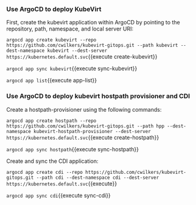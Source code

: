 ### Use ArgoCD to deploy KubeVirt

First, create the kubevirt application within ArgoCD by pointing to the repository, path, namespace, and local server URI:

`argocd app create kubevirt --repo https://github.com/cwilkers/kubevirt-gitops.git --path kubevirt --dest-namespace kubevirt --dest-server https://kubernetes.default.svc`{{execute create-kubevirt}}

`argocd app sync kubevirt`{{execute sync-kubevirt}}

`argocd app list`{{execute app-list}}

### Use ArgoCD to deploy kubevirt hostpath provisioner and CDI

Create a hostpath-provisioner using the following commands:

`argocd app create hostpath --repo https://github.com/cwilkers/kubevirt-gitops.git --path hpp --dest-namespace kubevirt-hostpath-provisioner --dest-server https://kubernetes.default.svc`{{execute create-hostpath}}

`argocd app sync hostpath`{{execute sync-hostpath}}

Create and sync the CDI application:

`argocd app create cdi --repo https://github.com/cwilkers/kubevirt-gitops.git --path cdi --dest-namespace cdi --dest-server https://kubernetes.default.svc`{{execute}}

`argocd app sync cdi`{{execute sync-cdi}}
